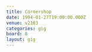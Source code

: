```yaml
---
title: Cornershop
date: 1994-01-27T19:00:00.000Z
venue: v2103
categories: gig
board: 8
layout: gig
---
```

